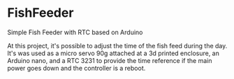 # FishFeeder
Simple Fish Feeder with  RTC based on Arduino

At this project, it's possible to adjust the time of the fish feed during the day. 
It's was used as a micro servo 90g attached at a 3d printed enclosure, an Arduino nano, and a RTC 3231 to provide the time reference if the main power goes down and the controller is a reboot.
